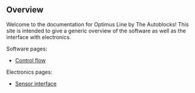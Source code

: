 ## Overview
Welcome to the documentation for Optimus Line by The Autoblocks! This site is intended to give a generic overview of the software as well as the interface with electronics.

Software pages:
* [Control flow](control_flow.md)

Electronics pages:
* [Sensor interface](sensor_interface.md)

